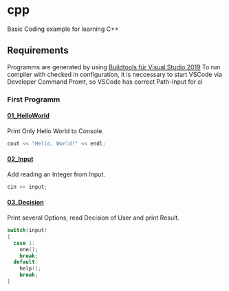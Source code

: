 # cpp
Basic Coding example for learning C++
## Requirements
Programms are generated by using [Buildtools für Visual Studio 2019](https://visualstudio.microsoft.com/de/thank-you-downloading-visual-studio/?sku=BuildTools&rel=16)
To run compiler with checked in configuration, it is neccessary to start VSCode via Developer Command Promt, so VSCode has correct Path-Input for cl
### First Programm
#### [01_HelloWorld](https://github.com/Carsten1987/cpp/tree/01_HelloWorld)
Print Only Hello World to Console.
```cpp
cout << "Hello, World!" << endl;
```
#### [02_Input](https://github.com/Carsten1987/cpp/tree/02_Input)
Add reading an Integer from Input.
```cpp
cin >> input;
```
#### [03_Decision](https://github.com/Carsten1987/cpp/tree/03_Decision)
Print several Options, read Decision of User and print Result.
```cpp
switch(input)
{
  case 1:
    one();
    break;
  default:
    help();
    break;
}
```